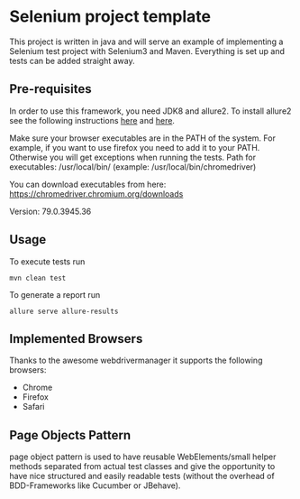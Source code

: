 # Selenium project template
This project is written in java and will serve an example of implementing a Selenium test project with Selenium3 and Maven. Everything is set up and tests can be added straight away.
## Pre-requisites
 
In order to use this framework, you need JDK8 and allure2.
To install allure2 see the following instructions [here](https://docs.qameta.io/allure/2.0/) and [here](https://github.com/allure-framework/allure2).

Make sure your browser executables are in the PATH of the system. For example, if you want to use firefox you need to add it to your PATH. Otherwise you will get exceptions when running the tests.
Path for executables: /usr/local/bin/ (example: /usr/local/bin/chromedriver)

You can download executables from here:  https://chromedriver.chromium.org/downloads

Version: 79.0.3945.36

## Usage

To execute tests run

```mvn clean test```

To generate a report run

```allure serve allure-results```

## Implemented Browsers
Thanks to the awesome webdrivermanager it supports the following browsers:

- Chrome
- Firefox
- Safari

## Page Objects Pattern
page object pattern is used to have reusable WebElements/small helper methods separated from actual test classes and give the opportunity to have nice structured and easily readable tests (without the overhead of BDD-Frameworks like Cucumber or JBehave).
